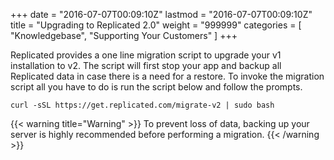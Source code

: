 +++
date = "2016-07-07T00:09:10Z"
lastmod = "2016-07-07T00:09:10Z"
title = "Upgrading to Replicated 2.0"
weight = "999999"
categories = [ "Knowledgebase", "Supporting Your Customers" ]
+++

Replicated provides a one line migration script to upgrade your v1 installation to v2. The script will first stop 
your app and backup all Replicated data in case there is a need for a restore. To invoke the migration script all 
you have to do is run the script below and follow the prompts.

```shell
curl -sSL https://get.replicated.com/migrate-v2 | sudo bash
```

{{< warning title="Warning" >}}
To prevent loss of data, backing up your server is highly recommended before performing a migration.
{{< /warning >}}

